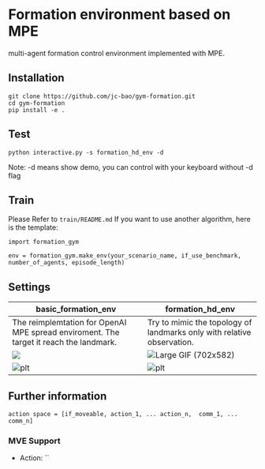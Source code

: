 # Formation environment based on MPE

multi-agent formation control environment implemented with MPE.

## Installation

```
git clone https://github.com/jc-bao/gym-formation.git
cd gym-formation
pip install -e .
```

## Test
```
python interactive.py -s formation_hd_env -d
```
Note: -d means show demo, you can control with your keyboard without -d flag

## Train

Please Refer to `train/README.md`
If you want to use another algorithm, here is the template:
```
import formation_gym

env = formation_gym.make_env(your_scenario_name, if_use_benchmark, number_of_agents, episode_length)
```

## Settings

| basic_formation_env                                          | formation_hd_env                                             |
| ------------------------------------------------------------ | ------------------------------------------------------------ |
| The reimplemtation for OpenAI MPE spread enviroment. The target it reach the landmark. | Try to mimic the topology of landmarks only with relative observation. |
| ![](https://tva1.sinaimg.cn/large/008i3skNly1gukg5r99sij606105sjr602.jpg)     | ![Large GIF (702x582)](https://tva1.sinaimg.cn/large/008i3skNly1gukfsomxebg60ji0g6to302.gif) |
| ![plt](https://tva1.sinaimg.cn/large/008i3skNly1gukfvhkxraj60hs0dcaal02.jpg) | ![plt](https://tva1.sinaimg.cn/large/008i3skNly1gukfuj9pr7j60hs0dc3yz02.jpg) |

## Further information

```
action space = [if_moveable, action_1, ... action_n,  comm_1, ... comm_n]
```

### MVE Support

* Action: ``
